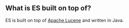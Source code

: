 ## What is ES built on top of?
ES is built on top of [Apache Lucene](https://lucene.apache.org/) and written in Java.
